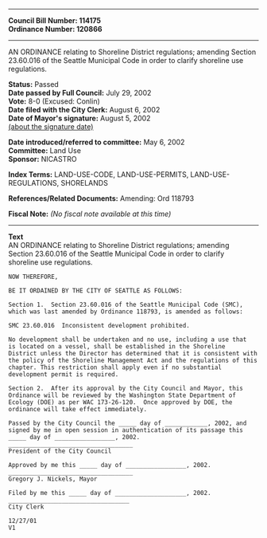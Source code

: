 * * * * *  
  
**Council Bill Number: [](#h0)[](#h2)114175**   
**Ordinance Number: 120866**  
  
* * * * *  
  
AN ORDINANCE relating to Shoreline District regulations; amending Section 23.60.016 of the Seattle Municipal Code in order to clarify shoreline use regulations.  
  
**Status:** Passed   
**Date passed by Full Council:** July 29, 2002   
**Vote:** 8-0 (Excused: Conlin)   
**Date filed with the City Clerk:** August 6, 2002   
**Date of Mayor's signature:** August 5, 2002   
[(about the signature date)](/~public/approvaldate.htm)   
  
  
**Date introduced/referred to committee:** May 6, 2002   
**Committee:** Land Use   
**Sponsor:** NICASTRO   
  
**Index Terms:** LAND-USE-CODE, LAND-USE-PERMITS, LAND-USE-REGULATIONS, SHORELANDS  
  
**References/Related Documents:** Amending: Ord 118793  
  
**Fiscal Note:** *(No fiscal note available at this time)*  
  
* * * * *  
  
**Text**  
    AN ORDINANCE relating to Shoreline District regulations; amending  
    Section 23.60.016 of the Seattle Municipal Code in order to clarify  
    shoreline use regulations.  
  
    NOW THEREFORE,  
  
    BE IT ORDAINED BY THE CITY OF SEATTLE AS FOLLOWS:  
  
    Section 1.  Section 23.60.016 of the Seattle Municipal Code (SMC),  
    which was last amended by Ordinance 118793, is amended as follows:  
  
    SMC 23.60.016  Inconsistent development prohibited.  
  
    No development shall be undertaken and no use, including a use that  
    is located on a vessel, shall be established in the Shoreline  
    District unless the Director has determined that it is consistent with  
    the policy of the Shoreline Management Act and the regulations of this  
    chapter. This restriction shall apply even if no substantial  
    development permit is required.  
  
    Section 2.  After its approval by the City Council and Mayor, this  
    Ordinance will be reviewed by the Washington State Department of  
    Ecology (DOE) as per WAC 173-26-120.  Once approved by DOE, the  
    ordinance will take effect immediately.  
  
    Passed by the City Council the _____ day of ____________, 2002, and  
    signed by me in open session in authentication of its passage this  
    _____ day of _________________, 2002.  
    ___________________________________  
    President of the City Council  
  
    Approved by me this _____ day of _________________, 2002.  
    ___________________________________  
    Gregory J. Nickels, Mayor  
  
    Filed by me this _____ day of ____________________, 2002.  
    __________________________________  
    City Clerk  
  
    12/27/01  
    V1  
